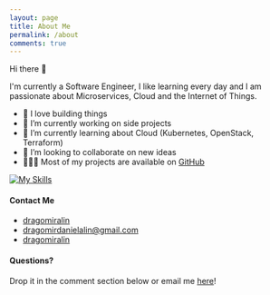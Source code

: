 ```yaml
---
layout: page
title: About Me
permalink: /about
comments: true
---
```


<div class="row justify-content-between">
<div class="col-md-8 pr-5">

Hi there 👋

I'm currently a Software Engineer, I like learning every day and I am passionate about Microservices, Cloud and the Internet of Things.
<br />

* :rocket: I love building things
* 🔭 I’m currently working on side projects
* 🌱 I’m currently learning about Cloud (Kubernetes, OpenStack, Terraform)
* 🤝 I’m looking to collaborate on new ideas
* 👨🏻‍💻 Most of my projects are available on [GitHub](https://github.com/DragomirAlin?tab=repositories)

[![My Skills](https://skillicons.dev/icons?i=java,spring,docker,kubernetes,linux,openstack,mongodb,postgres,js,redis,html,css,cloudflare&theme=light)](https://skillicons.dev)




<h4>Contact Me</h4>
<ul class="navbar-nav ml-auto">
    <li class="nav-item">
        <a target="_blank" class="nav-link" href="https://www.linkedin.com/in/dragomiralin/"><i class="fab fa-linkedin-in"></i> dragomiralin</a>
    </li>
    <li class="nav-item">
        <a target="_blank" class="nav-link" href="mailto:dragomirdanielalin@gmail.com"><i class="far fa-envelope"></i> dragomirdanielalin@gmail.com</a>
    </li>
    <li class="nav-item">
        <a target="_blank" class="nav-link" href="https://github.com/dragomiralin"><i class="fab fa-github"></i> dragomiralin</a>
    </li>
</ul>


<h4>Questions?</h4>

<p>Drop it in the comment section below or email me <a href="mailto:dragomirdanielalin@gmail.com">here</a>!</p>

</div>

</div>

